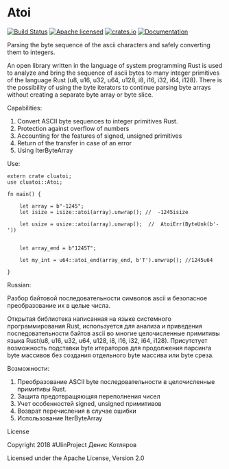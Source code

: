 # Atoi 

[![Build Status](https://travis-ci.org/clucompany/cluAtoi.svg?branch=master)](https://travis-ci.org/clucompany/cluAtoi)
[![Apache licensed](https://img.shields.io/badge/license-Apache%202.0-blue.svg)](./LICENSE.txt)
[![crates.io](http://meritbadge.herokuapp.com/cluatoi)](https://crates.io/crates/cluatoi)
[![Documentation](https://docs.rs/cluatoi/badge.svg)](https://docs.rs/cluatoi)

Parsing the byte sequence of the ascii characters and safely converting them to integers.

An open library written in the language of system programming Rust is used to analyze and bring the sequence of ascii bytes to many integer primitives of the language Rust (u8, u16, u32, u64, u128, i8, i16, i32, i64, i128). There is the possibility of using the byte iterators to continue parsing byte arrays without creating a separate byte array or byte slice.

Capabilities:
1. Convert ASCII byte sequences to integer primitives Rust.
2. Protection against overflow of numbers
3. Accounting for the features of signed, unsigned primitives
4. Return of the transfer in case of an error
5. Using IterByteArray
	
Use:

	extern crate cluatoi;
	use cluatoi::Atoi;

	fn main() {

		let array = b"-1245";
		let isize = isize::atoi(array).unwrap(); //  -1245isize

		let usize = usize::atoi(array).unwrap();  //  AtoiErr(ByteUnk(b'-'))


		let array_end = b"1245T";

		let my_int = u64::atoi_end(array_end, b'T').unwrap(); //1245u64

	}
	

Russian:

Разбор байтовой последовательности символов ascii и безопасное преобразование их в целые числа.

Открытая библиотека написанная на языке системного программирования Rust, используется для анализа и приведения последовательности байтов ascii во многие целочисленные примитивы языка Rust(u8, u16, u32, u64, u128, i8, i16, i32, i64, i128). Присутстует возможность подставки byte итераторов для продолжения парсинга byte массивов без создания отдельного byte массива или byte среза.

Возможности:
1. Преобразование ASCII byte последовательности в целочисленные примитивы Rust.
2. Защита предотвращяющяя переполнения чисел
3. Учет особенностей signed, unsigned примитивов
4. Возврат перечисления в случае ошибки
5. Использование IterByteArray


License

Copyright 2018 #UlinProject Денис Котляров

Licensed under the Apache License, Version 2.0

